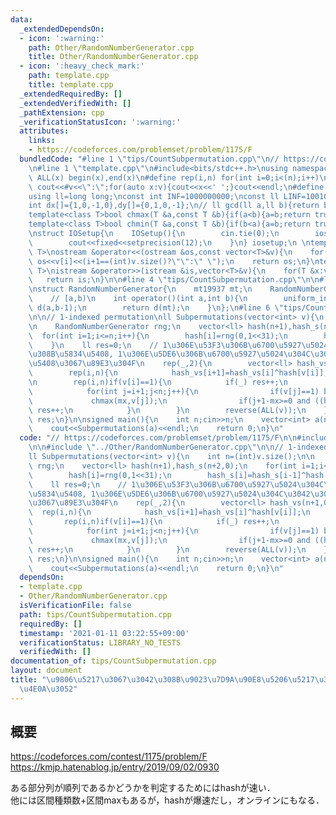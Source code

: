 ```yaml
---
data:
  _extendedDependsOn:
  - icon: ':warning:'
    path: Other/RandomNumberGenerator.cpp
    title: Other/RandomNumberGenerator.cpp
  - icon: ':heavy_check_mark:'
    path: template.cpp
    title: template.cpp
  _extendedRequiredBy: []
  _extendedVerifiedWith: []
  _pathExtension: cpp
  _verificationStatusIcon: ':warning:'
  attributes:
    links:
    - https://codeforces.com/problemset/problem/1175/F
  bundledCode: "#line 1 \"tips/CountSubpermutation.cpp\"\n// https://codeforces.com/problemset/problem/1175/F\n\
    \n#line 1 \"template.cpp\"\n#include<bits/stdc++.h>\nusing namespace std;\n#define\
    \ ALL(x) begin(x),end(x)\n#define rep(i,n) for(int i=0;i<(n);i++)\n#define debug(v)\
    \ cout<<#v<<\":\";for(auto x:v){cout<<x<<' ';}cout<<endl;\n#define mod 1000000007\n\
    using ll=long long;\nconst int INF=1000000000;\nconst ll LINF=1001002003004005006ll;\n\
    int dx[]={1,0,-1,0},dy[]={0,1,0,-1};\n// ll gcd(ll a,ll b){return b?gcd(b,a%b):a;}\n\
    template<class T>bool chmax(T &a,const T &b){if(a<b){a=b;return true;}return false;}\n\
    template<class T>bool chmin(T &a,const T &b){if(b<a){a=b;return true;}return false;}\n\
    \nstruct IOSetup{\n    IOSetup(){\n        cin.tie(0);\n        ios::sync_with_stdio(0);\n\
    \        cout<<fixed<<setprecision(12);\n    }\n} iosetup;\n \ntemplate<typename\
    \ T>\nostream &operator<<(ostream &os,const vector<T>&v){\n    for(int i=0;i<(int)v.size();i++)\
    \ os<<v[i]<<(i+1==(int)v.size()?\"\":\" \");\n    return os;\n}\ntemplate<typename\
    \ T>\nistream &operator>>(istream &is,vector<T>&v){\n    for(T &x:v)is>>x;\n \
    \   return is;\n}\n\n#line 4 \"tips/CountSubpermutation.cpp\"\n\n#line 1 \"Other/RandomNumberGenerator.cpp\"\
    \nstruct RandomNumberGenerator{\n    mt19937 mt;\n    RandomNumberGenerator():mt(chrono::steady_clock::now().time_since_epoch().count()){}\n\
    \    // [a,b)\n    int operator()(int a,int b){\n        uniform_int_distribution<int>\
    \ d(a,b-1);\n        return d(mt);\n    }\n};\n#line 6 \"tips/CountSubpermutation.cpp\"\
    \n\n// 1-indexed permutation\nll Subpermutations(vector<int> v){\n    int n=(int)v.size();\n\
    \n    RandomNumberGenerator rng;\n    vector<ll> hash(n+1),hash_s(n+2,0);\n  \
    \  for(int i=1;i<=n;i++){\n        hash[i]=rng(0,1<<31);\n        hash_s[i]=hash_s[i-1]^hash[i];\n\
    \    }\n    ll res=0;\n    // 1\u306E\u53F3\u306B\u6700\u5927\u5024\u304C\u3042\
    \u308B\u5834\u5408, 1\u306E\u5DE6\u306B\u6700\u5927\u5024\u304C\u3042\u308B\u5834\
    \u5408\u3067\u89E3\u304F\n    rep(_,2){\n        vector<ll> hash_vs(n+1,0);\n\
    \        rep(i,n){\n            hash_vs[i+1]=hash_vs[i]^hash[v[i]];\n        }\n\
    \n        rep(i,n)if(v[i]==1){\n            if(_) res++;\n            int mx=0;\n\
    \            for(int j=i+1;j<n;j++){\n                if(v[j]==1) break;\n   \
    \             chmax(mx,v[j]);\n                if(j+1-mx>=0 and ((hash_vs[j+1]^hash_vs[j+1-mx])==hash_s[mx]))\
    \ res++;\n            }\n        }\n        reverse(ALL(v));\n    }\n\n    return\
    \ res;\n}\n\nsigned main(){\n    int n;cin>>n;\n    vector<int> a(n);\n    cin>>a;\n\
    \    cout<<Subpermutations(a)<<endl;\n    return 0;\n}\n"
  code: "// https://codeforces.com/problemset/problem/1175/F\n\n#include \"../template.cpp\"\
    \n\n#include \"../Other/RandomNumberGenerator.cpp\"\n\n// 1-indexed permutation\n\
    ll Subpermutations(vector<int> v){\n    int n=(int)v.size();\n\n    RandomNumberGenerator\
    \ rng;\n    vector<ll> hash(n+1),hash_s(n+2,0);\n    for(int i=1;i<=n;i++){\n\
    \        hash[i]=rng(0,1<<31);\n        hash_s[i]=hash_s[i-1]^hash[i];\n    }\n\
    \    ll res=0;\n    // 1\u306E\u53F3\u306B\u6700\u5927\u5024\u304C\u3042\u308B\
    \u5834\u5408, 1\u306E\u5DE6\u306B\u6700\u5927\u5024\u304C\u3042\u308B\u5834\u5408\
    \u3067\u89E3\u304F\n    rep(_,2){\n        vector<ll> hash_vs(n+1,0);\n      \
    \  rep(i,n){\n            hash_vs[i+1]=hash_vs[i]^hash[v[i]];\n        }\n\n \
    \       rep(i,n)if(v[i]==1){\n            if(_) res++;\n            int mx=0;\n\
    \            for(int j=i+1;j<n;j++){\n                if(v[j]==1) break;\n   \
    \             chmax(mx,v[j]);\n                if(j+1-mx>=0 and ((hash_vs[j+1]^hash_vs[j+1-mx])==hash_s[mx]))\
    \ res++;\n            }\n        }\n        reverse(ALL(v));\n    }\n\n    return\
    \ res;\n}\n\nsigned main(){\n    int n;cin>>n;\n    vector<int> a(n);\n    cin>>a;\n\
    \    cout<<Subpermutations(a)<<endl;\n    return 0;\n}\n"
  dependsOn:
  - template.cpp
  - Other/RandomNumberGenerator.cpp
  isVerificationFile: false
  path: tips/CountSubpermutation.cpp
  requiredBy: []
  timestamp: '2021-01-11 03:22:55+09:00'
  verificationStatus: LIBRARY_NO_TESTS
  verifiedWith: []
documentation_of: tips/CountSubpermutation.cpp
layout: document
title: "\u9806\u5217\u3067\u3042\u308B\u9023\u7D9A\u90E8\u5206\u5217\u306E\u6570\u3048\
  \u4E0A\u3052"
---
```


## 概要  
https://codeforces.com/contest/1175/problem/F  
https://kmjp.hatenablog.jp/entry/2019/09/02/0930  

ある部分列が順列であるかどうかを判定するためにはhashが速い．  
他には区間種類数+区間maxもあるが，hashが爆速だし，オンラインにもなる．  

